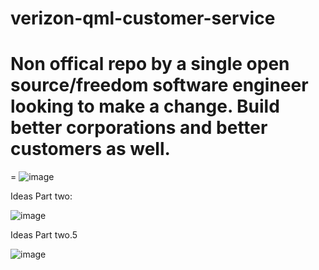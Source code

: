 # verizon-qml-customer-service

# Non offical repo by a single open source/freedom software engineer looking to make a change. Build better corporations and better customers as well. 
=
![image](https://github.com/graylan0/verizon-qml-customer-service/assets/34530588/29b4f487-d0b5-4ba5-a7b0-728485465f62)


Ideas Part two:

![image](https://github.com/graylan0/verizon-qml-customer-service/assets/34530588/1f95743f-1f0e-4e39-8898-1ffb9c7a4620)


Ideas Part two.5

![image](https://github.com/graylan0/verizon-qml-customer-service/assets/34530588/190baac8-f360-4696-9564-f809ce9fc526)
